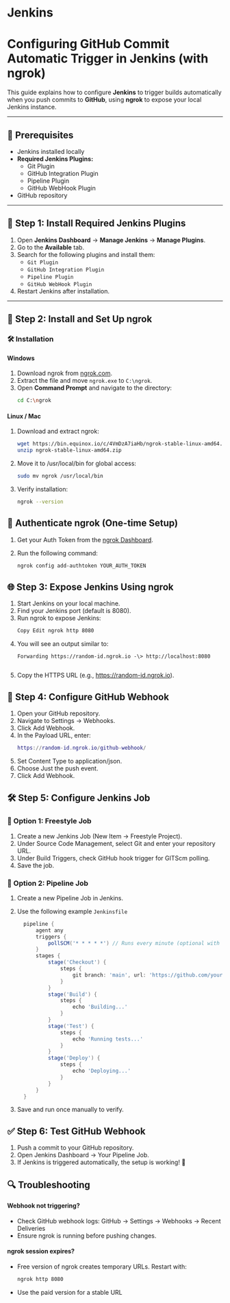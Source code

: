 # Jenkins

# Configuring GitHub Commit Automatic Trigger in Jenkins (with ngrok)

This guide explains how to configure **Jenkins** to trigger builds automatically when you push commits to **GitHub**, using **ngrok** to expose your local Jenkins instance.

---

## 📌 Prerequisites
- Jenkins installed locally
- **Required Jenkins Plugins:**
  - Git Plugin
  - GitHub Integration Plugin
  - Pipeline Plugin
  - GitHub WebHook Plugin
- GitHub repository

---

## 🚀 Step 1: Install Required Jenkins Plugins
1. Open **Jenkins Dashboard** → **Manage Jenkins** → **Manage Plugins**.
2. Go to the **Available** tab.
3. Search for the following plugins and install them:
   - `Git Plugin`
   - `GitHub Integration Plugin`
   - `Pipeline Plugin`
   - `GitHub WebHook Plugin`
4. Restart Jenkins after installation.

---

## 🔗 Step 2: Install and Set Up ngrok

### 🛠 Installation

#### Windows
1. Download ngrok from [ngrok.com](https://ngrok.com/download).
2. Extract the file and move `ngrok.exe` to `C:\ngrok`.
3. Open **Command Prompt** and navigate to the directory:
   ```sh
   cd C:\ngrok

#### Linux / Mac

1. Download and extract ngrok: 
    ```sh
    wget https://bin.equinox.io/c/4VmDzA7iaHb/ngrok-stable-linux-amd64.zip
    unzip ngrok-stable-linux-amd64.zip

2. Move it to /usr/local/bin for global access:
 
    ```sh
    sudo mv ngrok /usr/local/bin

3. Verify installation:

   ```sh
   ngrok --version

## 🔑 Authenticate ngrok (One-time Setup)
1. Get your Auth Token from the [ngrok Dashboard](https://dashboard.ngrok.com).
2. Run the following command:

   ```sh
   ngrok config add-authtoken YOUR_AUTH_TOKEN

## 🌐 Step 3: Expose Jenkins Using ngrok
1. Start Jenkins on your local machine. 
2. Find your Jenkins port (default is
8080). 
3. Run ngrok to expose Jenkins: 
    ```sh 
    Copy Edit ngrok http 8080 

4. You will see an output similar to: 
   ```nginx  
   Forwarding https://random-id.ngrok.io -\> http://localhost:8080 
  
5. Copy the HTTPS URL (e.g., https://random-id.ngrok.io). 

## 🔄 Step 4: Configure GitHub Webhook

1. Open your GitHub repository. 
2. Navigate to Settings → Webhooks. 
3. Click Add Webhook. 
4. In the Payload URL, enter: 
   ```lua
   https://random-id.ngrok.io/github-webhook/ 
   
5. Set Content Type to application/json. 
6. Choose Just the push event. 
7. Click Add Webhook. 

## 🛠 Step 5: Configure Jenkins Job 

### 📝 Option 1: Freestyle Job 
1. Create a new Jenkins Job (New Item → Freestyle Project). 
2. Under Source Code Management, select Git and enter your repository URL. 
3. Under Build Triggers, check GitHub hook trigger for GITScm polling. 
4. Save the job. 

### 📜 Option 2: Pipeline Job
1. Create a new Pipeline Job in Jenkins.

2. Use the following example `Jenkinsfile`

    ```groovy
      pipeline {
          agent any
          triggers {
              pollSCM('* * * * *') // Runs every minute (optional with webhook)
          }
          stages {
              stage('Checkout') {
                  steps {
                      git branch: 'main', url: 'https://github.com/your-repo.git'
                  }
              }
              stage('Build') {
                  steps {
                      echo 'Building...'
                  }
              }
              stage('Test') {
                  steps {
                      echo 'Running tests...'
                  }
              }
              stage('Deploy') {
                  steps {
                      echo 'Deploying...'
                  }
              }
          }
      }

3. Save and run once manually to verify.

## ✅ Step 6: Test GitHub Webhook 

1. Push a commit to your GitHub repository.
2. Open Jenkins Dashboard → Your Pipeline Job. 
3. If Jenkins is triggered automatically, the setup is working! 🎉 

## 🔍 Troubleshooting 

#### Webhook not triggering?

* Check GitHub webhook logs: GitHub → Settings → Webhooks → Recent
Deliveries 
* Ensure ngrok is running before pushing changes. 

#### ngrok session expires?

* Free version of ngrok creates temporary URLs. Restart with: 
  ```sh Copy Edit
  ngrok http 8080 
  
* Use the paid version for a stable URL
